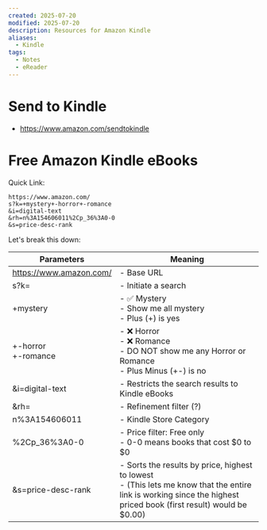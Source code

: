 ```yaml
---
created: 2025-07-20
modified: 2025-07-20
description: Resources for Amazon Kindle
aliases:
  - Kindle
tags:
  - Notes
  - eReader
---
```


# Send to Kindle

- https://www.amazon.com/sendtokindle

# Free Amazon Kindle eBooks

Quick Link:

```
https://www.amazon.com/
s?k=+mystery+-horror+-romance
&i=digital-text
&rh=n%3A154606011%2Cp_36%3A0-0
&s=price-desc-rank
```

Let's break this down:

| Parameters              | Meaning                                                                                                                                                              |
| ----------------------- | -------------------------------------------------------------------------------------------------------------------------------------------------------------------- |
| https://www.amazon.com/ | - Base URL                                                                                                                                                           |
| s?k=                    | - Initiate a search                                                                                                                                                  |
| +mystery                | - ✅ Mystery<br>- Show me all mystery<br>- Plus (+) is yes                                                                                                           |
| +-horror<br>+-romance   | - ❌ Horror<br>- ❌ Romance<br>- DO NOT show me any Horror or Romance<br>- Plus Minus (+-) is no                                                                     |
| &i=digital-text         | - Restricts the search results to Kindle eBooks                                                                                                                      |
| &rh=                    | - Refinement filter (?)                                                                                                                                              |
| n%3A154606011           | - Kindle Store Category                                                                                                                                              |
| %2Cp_36%3A0-0           | - Price filter: Free only<br>- 0-0 means books that cost $0 to $0                                                                                                    |
| &s=price-desc-rank      | - Sorts the results by price, highest to lowest<br>- (This lets me know that the entire link is working since the highest priced book (first result) would be $0.00) |
